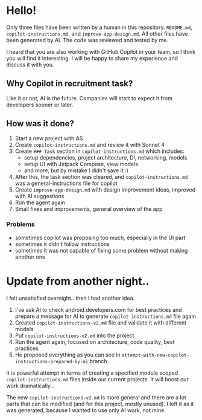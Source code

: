 # Hello!

Only three files have been written by a human in this repository.
`README.md`, `copilot-instructions.md`, and `improve-app-design.md`.
All other files have been generated by AI.
The code was reviewed and tested by me.

I heard that you are also working with GitHub Copilot in your team, so I think you will find it
interesting. I will be happy to share my experience and discuss it with you.

## Why Copilot in recruitment task?

Like it or not, AI is the future. Companies will start to expect it from developers sooner or later.

## How was it done?

1. Start a new project with AS
2. Create `copilot-instructions.md` and review it with Sonnet 4
3. Create `### Task` section in `copilot-instructions.md` which includes:
    - setup dependencies, project architecture, DI, networking, models
    - setup UI with Jetpack Compose, view models
    - and more, but by mistake I didn't save it :)
4. After this, the task section was cleared, and `copilot-instructions.md` was a
   general-instructions file for copilot
5. Create `improve-app-design.md` with design improvement ideas, improved with AI suggestions
6. Run the agent again
7. Small fixes and improvements, general overview of the app

### Problems

- sometimes copilot was proposing too much, especially in the UI part
- sometimes it didn't follow instructions
- sometimes it was not capable of fixing some problem without making another one

# Update from another night..

I felt unsatisfied overnight.. then I had another idea.

1. I've ask AI to check android.developers.com for best practices and prepare a message for AI to
   generate `copilot-instructions.md` file again
2. Created `copilot-instructions-v2.md` file and validate it with different models
3. Put `copilot-instructions-v2.md` into the project
4. Run the agent again, focused on architecture, code quality, best practices
5. He proposed everything as you can see in `attempt-with-new-copilot-instructions-prepared-by-ai`
   branch

It is powerful attempt in terms of creating a specified module scoped `copilot-instructions.md`
files inside our current projects. It will boost our work dramatically...

The new `copilot-instructions-v2.md` is more general and there are a lot parts that can be
modified (and for this project, mostly unused).
I left it as it was generated, because I wanted to use only AI work, not mine.